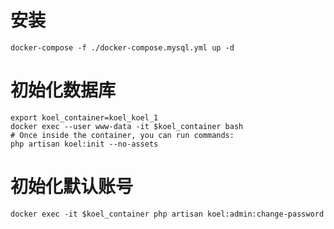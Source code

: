 # 安装
```shell
docker-compose -f ./docker-compose.mysql.yml up -d
```

# 初始化数据库 

```shell
export koel_container=koel_koel_1
docker exec --user www-data -it $koel_container bash
# Once inside the container, you can run commands:
php artisan koel:init --no-assets
```


# 初始化默认账号

```shell
docker exec -it $koel_container php artisan koel:admin:change-password
```


